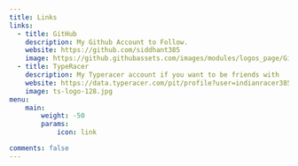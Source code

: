 ```yaml
---
title: Links
links:
  - title: GitHub
    description: My Github Account to Follow.
    website: https://github.com/siddhant385
    image: https://github.githubassets.com/images/modules/logos_page/GitHub-Mark.png
  - title: TypeRacer
    description: My Typeracer account if you want to be friends with
    website: https://data.typeracer.com/pit/profile?user=indianracer385
    image: ts-logo-128.jpg
menu:
    main: 
        weight: -50
        params:
            icon: link

comments: false
---
```


<!-- To use this feature, add `links` section to frontmatter.

This page's frontmatter:

```yaml
links:
  - title: GitHub
    description: GitHub is the world's largest software development platform.
    website: https://github.com
    image: https://github.githubassets.com/images/modules/logos_page/GitHub-Mark.png
  - title: TypeScript
    description: TypeScript is a typed superset of JavaScript that compiles to plain JavaScript.
    website: https://www.typescriptlang.org
    image: ts-logo-128.jpg
```

`image` field accepts both local and external images. -->